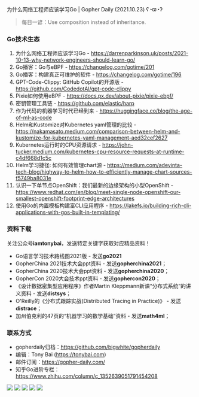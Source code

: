 为什么网络工程师应该学习Go | Gopher Daily (2021.10.23) ʕ◔ϖ◔ʔ

>每日一谚：Use composition instead of inheritance.

### Go技术生态

1. 为什么网络工程师应该学习Go - https://darrenparkinson.uk/posts/2021-10-13-why-network-engineers-should-learn-go/
2. Go播客：Go与eBPF - https://changelog.com/gotime/201
3. Go播客：构建真正可维护的软件 - https://changelog.com/gotime/196
4. GPT-Code-Clippy: GitHub Copilot的开源版 - https://github.com/CodedotAl/gpt-code-clippy
5. Pixie如何使用eBPF - https://docs.px.dev/about-pixie/pixie-ebpf/
6. 密钥管理工具链 - https://github.com/elastic/harp
7. 作为代码的机器学习时代已经到来 - https://huggingface.co/blog/the-age-of-ml-as-code
8. Helm和Kustomize对Kubernetes yaml管理的比较 - https://nakamasato.medium.com/comparison-between-helm-and-kustomize-for-kubernetes-yaml-management-aed32cef2627
9. Kubernetes运行时的CPU资源请求 - https://john-tucker.medium.com/kubernetes-cpu-resource-requests-at-runtime-c4df668d1c5c
10. Helm学习捷径: 如何有效管理chart源 - https://medium.com/adevinta-tech-blog/highway-to-helm-how-to-efficiently-manage-chart-sources-f5749ba8031e
11. 认识一下单节点OpenShift：我们最新的边缘架构的小型OpenShift - https://www.redhat.com/en/blog/meet-single-node-openshift-our-smallest-openshift-footprint-edge-architectures
12. 使用Go的内置模板构建富CLI应用程序 - https://lakefs.io/building-rich-cli-applications-with-gos-built-in-templating/

### 资料下载

关注公众号**iamtonybai**，发送特定关键字获取对应精品资料！

* Go语言学习技术路线图2021版 - 发送**go2021**
* GopherChina 2021技术大会ppt资料 - 发送**gopherchina2021**；
* GopherChina 2020技术大会ppt资料 - 发送**gopherchina2020**；
* GopherCon 2020大会技术ppt资料 - 发送**gophercon2020**；
* 《设计数据密集型应用程序》作者Martin Kleppmann新课“分布式系统”的讲义资料 - 发送**distsys**；
* O'Reilly的《分布式跟踪实战(Distributed Tracing in Practice)》 - 发送**distrace**；
* 加州伯克利的47页的“机器学习的数学基础”资料 - 发送**math4ml**；

### 联系方式

* gopherdaily归档：https://github.com/bigwhite/gopherdaily
* 编辑：Tony Bai (https://tonybai.com)
* 邮件订阅：https://gopher-daily.com/
* 知乎Go进阶专栏：https://www.zhihu.com/column/c_1352639051791454208

![](https://mmbiz.qpic.cn/mmbiz_png/cH6WzfQ94mb54jsFJZ3Knmz8obUsf3PBShthmdSw5E01TcYmUReGkj0BWpxHak1HlnlzHvLmKax53YSGr7aNlA/0?wx_fmt=png)
![](https://mmbiz.qpic.cn/mmbiz_jpg/cH6WzfQ94mb54jsFJZ3Knmz8obUsf3PBDKyzaL44T9g1YiaYeujWa3QRrVC21SnO9h9qc2ia6ibyicc6LUdnD0ibymw/0?wx_fmt=jpeg)
![](https://mmbiz.qpic.cn/mmbiz_jpg/cH6WzfQ94mb54jsFJZ3Knmz8obUsf3PBVkLTWauQTKuwBfDjBzRvcPibRvN9xPCZyPDuz4oalon271El1nVHQNA/0?wx_fmt=jpeg)
![](https://mmbiz.qpic.cn/mmbiz_png/cH6WzfQ94mb54jsFJZ3Knmz8obUsf3PBIMyZScLjHJSVL4jnaGBSFYZNhRQEwdUoGsAISHfVKfCHhWPic8yY0Ow/0?wx_fmt=png)
![](https://mmbiz.qpic.cn/mmbiz_png/cH6WzfQ94mb54jsFJZ3Knmz8obUsf3PBrSoqeMvoWCticN2cpU64fJ0FYQdXJhP7ia7WRh8628uOAsQYeE2NibRRw/0?wx_fmt=png)


